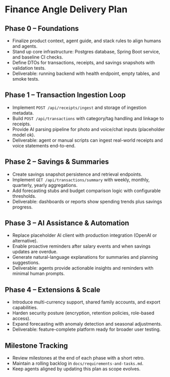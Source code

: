 # Finance Angle Delivery Plan

## Phase 0 – Foundations
- Finalize product context, agent guide, and stack rules to align humans and agents.
- Stand up core infrastructure: Postgres database, Spring Boot service, and baseline CI checks.
- Define DTOs for transactions, receipts, and savings snapshots with validation tests.
- Deliverable: running backend with health endpoint, empty tables, and smoke tests.

## Phase 1 – Transaction Ingestion Loop
- Implement `POST /api/receipts/ingest` and storage of ingestion metadata.
- Build `POST /api/transactions` with category/tag handling and linkage to receipts.
- Provide AI parsing pipeline for photo and voice/chat inputs (placeholder model ok).
- Deliverable: agent or manual scripts can ingest real-world receipts and voice statements end-to-end.

## Phase 2 – Savings & Summaries
- Create savings snapshot persistence and retrieval endpoints.
- Implement `GET /api/transactions/summary` with weekly, monthly, quarterly, yearly aggregations.
- Add forecasting stubs and budget comparison logic with configurable thresholds.
- Deliverable: dashboards or reports show spending trends plus savings progress.

## Phase 3 – AI Assistance & Automation
- Replace placeholder AI client with production integration (OpenAI or alternative).
- Enable proactive reminders after salary events and when savings updates are overdue.
- Generate natural-language explanations for summaries and planning suggestions.
- Deliverable: agents provide actionable insights and reminders with minimal human prompts.

## Phase 4 – Extensions & Scale
- Introduce multi-currency support, shared family accounts, and export capabilities.
- Harden security posture (encryption, retention policies, role-based access).
- Expand forecasting with anomaly detection and seasonal adjustments.
- Deliverable: feature-complete platform ready for broader user testing.

## Milestone Tracking
- Review milestones at the end of each phase with a short retro.
- Maintain a rolling backlog in `docs/requirements-and-tasks.md`.
- Keep agents aligned by updating this plan as scope evolves.
